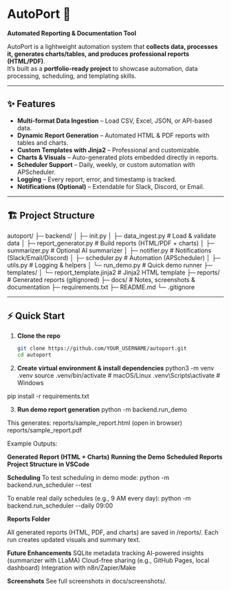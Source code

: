 # AutoPort 🚀  
**Automated Reporting & Documentation Tool**

AutoPort is a lightweight automation system that **collects data, processes it, generates charts/tables, and produces professional reports (HTML/PDF)**.  
It’s built as a **portfolio-ready project** to showcase automation, data processing, scheduling, and templating skills.  

---

## ✨ Features
- **Multi-format Data Ingestion** – Load CSV, Excel, JSON, or API-based data.  
- **Dynamic Report Generation** – Automated HTML & PDF reports with tables and charts.  
- **Custom Templates with Jinja2** – Professional and customizable.  
- **Charts & Visuals** – Auto-generated plots embedded directly in reports.  
- **Scheduler Support** – Daily, weekly, or custom automation with APScheduler.  
- **Logging** – Every report, error, and timestamp is tracked.  
- **Notifications (Optional)** – Extendable for Slack, Discord, or Email.  

---

## 🏗 Project Structure

autoport/
├─ backend/
│ ├─ init.py
│ ├─ data_ingest.py # Load & validate data
│ ├─ report_generator.py # Build reports (HTML/PDF + charts)
│ ├─ summarizer.py # Optional AI summarizer
│ ├─ notifier.py # Notifications (Slack/Email/Discord)
│ ├─ scheduler.py # Automation (APScheduler)
│ ├─ utils.py # Logging & helpers
│ └─ run_demo.py # Quick demo runner
├─ templates/
│ └─ report_template.jinja2 # Jinja2 HTML template
├─ reports/ # Generated reports (gitignored)
├─ docs/ # Notes, screenshots & documentation
├─ requirements.txt
├─ README.md
└─ .gitignore


---

## ⚡ Quick Start

1. **Clone the repo**
   ```bash
   git clone https://github.com/YOUR_USERNAME/autoport.git
   cd autoport

2. **Create virtual environment & install dependencies**
python3 -m venv .venv
source .venv/bin/activate   # macOS/Linux
.venv\Scripts\activate      # Windows

pip install -r requirements.txt

3. **Run demo report generation**
python -m backend.run_demo

This generates:
reports/sample_report.html (open in browser)
reports/sample_report.pdf

Example Outputs:

**Generated Report (HTML + Charts)**
**Running the Demo**
**Scheduled Reports**
**Project Structure in VSCode**

**Scheduling**
To test scheduling in demo mode:
python -m backend.run_scheduler --test

To enable real daily schedules (e.g., 9 AM every day):
python -m backend.run_scheduler --daily 09:00

**Reports Folder**

All generated reports (HTML, PDF, and charts) are saved in /reports/.
Each run creates updated visuals and summary text.

**Future Enhancements**
SQLite metadata tracking
AI-powered insights (summarizer with LLaMA)
Cloud-free sharing (e.g., GitHub Pages, local dashboard)
Integration with n8n/Zapier/Make

**Screenshots**
See full screenshots in docs/screenshots/.